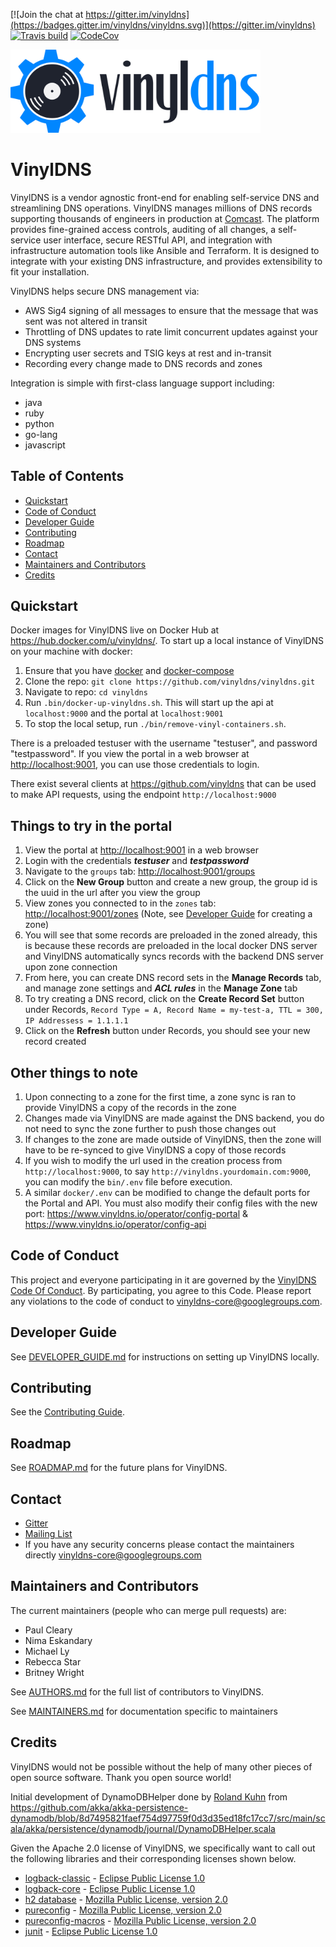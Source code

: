 [![Join the chat at https://gitter.im/vinyldns](https://badges.gitter.im/vinyldns/vinyldns.svg)](https://gitter.im/vinyldns)
[![Travis build](https://api.travis-ci.org/vinyldns/vinyldns.svg?branch=master)](https://travis-ci.org/vinyldns/vinyldns)
[![CodeCov ](https://codecov.io/gh/vinyldns/vinyldns/branch/master/graph/badge.svg)](https://codecov.io/gh/vinyldns/vinyldns)

<p align="left">
  <a href="http://www.vinyldns.io/">
    <img
      alt="VinylDNS"
      src="img/vinyldns-logo-full.png"
      width="400"
    />
  </a>
</p>

# VinylDNS
VinylDNS is a vendor agnostic front-end for enabling self-service DNS and streamlining DNS operations.
VinylDNS manages millions of DNS records supporting thousands of engineers in production at [Comcast](http://www.comcast.com).
The platform provides fine-grained access controls, auditing of all changes, a self-service user interface,
secure RESTful API, and integration with infrastructure automation tools like Ansible and Terraform.
It is designed to integrate with your existing DNS infrastructure, and provides extensibility to fit your installation.

VinylDNS helps secure DNS management via:
* AWS Sig4 signing of all messages to ensure that the message that was sent was not altered in transit
* Throttling of DNS updates to rate limit concurrent updates against your DNS systems
* Encrypting user secrets and TSIG keys at rest and in-transit
* Recording every change made to DNS records and zones

Integration is simple with first-class language support including:
* java
* ruby
* python
* go-lang
* javascript

## Table of Contents
- [Quickstart](#quickstart)
- [Code of Conduct](#code-of-conduct)
- [Developer Guide](#developer-guide)
- [Contributing](#contributing)
- [Roadmap](#roadmap)
- [Contact](#contact)
- [Maintainers and Contributors](#maintainers-and-contributors)
- [Credits](#credits)

## Quickstart

Docker images for VinylDNS live on Docker Hub at <https://hub.docker.com/u/vinyldns/>.
To start up a local instance of VinylDNS on your machine with docker:

1. Ensure that you have [docker](https://docs.docker.com/install/) and [docker-compose](https://docs.docker.com/compose/install/)
1. Clone the repo: `git clone https://github.com/vinyldns/vinyldns.git`
1. Navigate to repo: `cd vinyldns`
1. Run `.bin/docker-up-vinyldns.sh`. This will start up the api at `localhost:9000` and the portal at `localhost:9001`
1. To stop the local setup, run `./bin/remove-vinyl-containers.sh`.

There is a preloaded testuser with the username "testuser", and password "testpassword". If you view the portal in a web browser at 
<http://localhost:9001>, you can use those credentials to login.

There exist several clients at <https://github.com/vinyldns> that can be used to make API requests, using the endpoint `http://localhost:9000`

## Things to try in the portal

1. View the portal at <http://localhost:9001> in a web browser
1. Login with the credentials ***testuser*** and ***testpassword***
1. Navigate to the `groups` tab: <http://localhost:9001/groups>
1. Click on the **New Group** button and create a new group, the group id is the uuid in the url after you view the group
1. View zones you connected to in the `zones` tab: <http://localhost:9001/zones> (Note, see [Developer Guide](DEVELOPER_GUIDE.md#loading-in-a-test-zone) for creating a zone)
1. You will see that some records are preloaded in the zoned already, this is because these records are preloaded in the local docker DNS server 
and VinylDNS automatically syncs records with the backend DNS server upon zone connection
1. From here, you can create DNS record sets in the **Manage Records** tab, and manage zone settings and ***ACL rules***
in the **Manage Zone** tab
1. To try creating a DNS record, click on the **Create Record Set** button under Records, `Record Type = A, Record Name = my-test-a,
TTL = 300, IP Addressess = 1.1.1.1`
1. Click on the **Refresh** button under Records, you should see your new record created

## Other things to note

1. Upon connecting to a zone for the first time, a zone sync is ran to provide VinylDNS a copy of the records in the zone
1. Changes made via VinylDNS are made against the DNS backend, you do not need to sync the zone further to push those changes out
1. If changes to the zone are made outside of VinylDNS, then the zone will have to be re-synced to give VinylDNS a copy of those records
1. If you wish to modify the url used in the creation process from `http://localhost:9000`, to say `http://vinyldns.yourdomain.com:9000`, you can modify the `bin/.env` file before execution.
1. A similar `docker/.env` can be modified to change the default ports for the Portal and API. You must also modify their config files with the new port: https://www.vinyldns.io/operator/config-portal & https://www.vinyldns.io/operator/config-api

## Code of Conduct
This project and everyone participating in it are governed by the [VinylDNS Code Of Conduct](CODE_OF_CONDUCT.md).  By
participating, you agree to this Code.  Please report any violations to the code of conduct to vinyldns-core@googlegroups.com.

## Developer Guide
See [DEVELOPER_GUIDE.md](DEVELOPER_GUIDE.md) for instructions on setting up VinylDNS locally.

## Contributing
See the [Contributing Guide](CONTRIBUTING.md).

## Roadmap
See [ROADMAP.md](ROADMAP.md) for the future plans for VinylDNS.

## Contact
- [Gitter](https://gitter.im/vinyldns)
- [Mailing List](https://groups.google.com/forum/#!forum/vinyldns)
- If you have any security concerns please contact the maintainers directly vinyldns-core@googlegroups.com

## Maintainers and Contributors
The current maintainers (people who can merge pull requests) are:
- Paul Cleary
- Nima Eskandary
- Michael Ly
- Rebecca Star
- Britney Wright

See [AUTHORS.md](AUTHORS.md) for the full list of contributors to VinylDNS.

See [MAINTAINERS.md](MAINTAINERS.md) for documentation specific to maintainers 

## Credits
VinylDNS would not be possible without the help of many other pieces of open source software. Thank you open source world!

Initial development of DynamoDBHelper done by [Roland Kuhn](https://github.com/rkuhn) from https://github.com/akka/akka-persistence-dynamodb/blob/8d7495821faef754d97759f0d3d35ed18fc17cc7/src/main/scala/akka/persistence/dynamodb/journal/DynamoDBHelper.scala

Given the Apache 2.0 license of VinylDNS, we specifically want to call out the following libraries and their corresponding licenses shown below.
- [logback-classic](https://github.com/qos-ch/logback) - [Eclipse Public License 1.0](https://www.eclipse.org/legal/epl-v10.html)
- [logback-core](https://github.com/qos-ch/logback) - [Eclipse Public License 1.0](https://www.eclipse.org/legal/epl-v10.html)
- [h2 database](http://h2database.com) - [Mozilla Public License, version 2.0](https://www.mozilla.org/MPL/2.0/)
- [pureconfig](https://github.com/pureconfig/pureconfig) - [Mozilla Public License, version 2.0](https://www.mozilla.org/MPL/2.0/)
- [pureconfig-macros](https://github.com/pureconfig/pureconfig) - [Mozilla Public License, version 2.0](https://www.mozilla.org/MPL/2.0/)
- [junit](https://junit.org/junit4/) - [Eclipse Public License 1.0](https://www.eclipse.org/legal/epl-v10.html)
